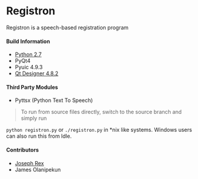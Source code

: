 Registron
=========

Registron is a speech-based registration program

#### Build Information
- [Python 2.7][python]
- PyQt4
- Pyuic 4.9.3
- [Qt Designer 4.8.2][qtproject]

#### Third Party Modules
- Pyttsx (Python Text To Speech)

> To run from source files directly, switch to the source branch and simply run

```python registron.py``` or ```./registron.py``` in *nix like systems. Windows users can also run this from Idle.

#### Contributors
- [Joseph Rex](http://josephrex.me)
- James Olanipekun

[qtproject]:http://qt-project.org
[python]:http://python.org